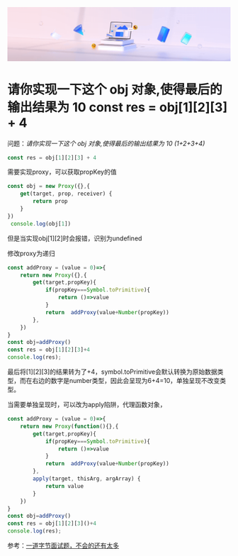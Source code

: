 ![img.png](img.png)

# 请你实现一下这个 obj 对象,使得最后的输出结果为 10 const res = obj[1][2][3] + 4

问题：*请你实现一下这个 obj 对象,使得最后的输出结果为 10 (1+2+3+4)*

```JavaScript
const res = obj[1][2][3] + 4
```

需要实现proxy，可以获取propKey的值

```JavaScript
const obj = new Proxy({},{
    get(target, prop, receiver) {
        return prop
    }
})
 console.log(obj[1])
```

但是当实现obj[1][2]时会报错，识别为undefined

修改proxy为递归

```JavaScript
const addProxy = (value = 0)=>{
    return new Proxy({},{
        get(target,propKey){
            if(propKey===Symbol.toPrimitive){
                return ()=>value
            }
            return  addProxy(value+Number(propKey))
        },
    })
}
const obj=addProxy()
const res = obj[1][2][3]+4
console.log(res);
```

最后将[1][2][3]的结果转为了+4，symbol.toPrimitive会默认转换为原始数据类型，而在右边的数字是number类型，因此会呈现为6+4=10，单独呈现不改变类型。

当需要单独呈现时，可以改为apply陷阱，代理函数对象，

```JavaScript
const addProxy = (value = 0)=>{
    return new Proxy(function(){},{
        get(target,propKey){
            if(propKey===Symbol.toPrimitive){
                return ()=>value
            }
            return  addProxy(value+Number(propKey))
        },
        apply(target, thisArg, argArray) {
            return value
        }
    })
}
const obj=addProxy()
const res = obj[1][2][3]()+4
console.log(res);
```

参考：[一道字节面试题，不会的还有太多](https://juejin.cn/post/7352018939906424884)
